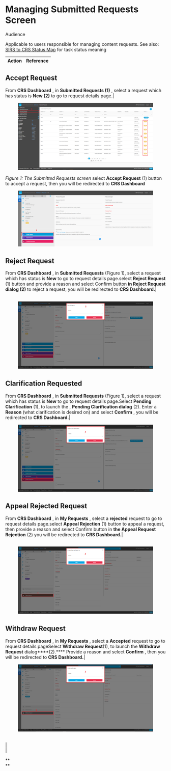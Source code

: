 # Managing Submitted Requests Screen

Audience 

Applicable to users responsible for managing content requests. See also: [SIRS to CRS Status Map](SIRS-to-CRS-Status-Map_31985160.html) for task status meaning

Action| Reference  
---|---  
  
## Accept Request

From **CRS Dashboard** , in **Submitted Requests (1)** , select a request which has status is **New (2)** to go to request details page.| <figure><img src="images/29953319.png" alt="" title=""></figure>_Figure 1: The Submitted Requests screen_ select **Accept Request** (1) button to accept a request, then you will be redirected to **CRS Dashboard** <figure><img src="images/28743000.png" alt="" title=""></figure>  
  
## Reject Request

From **CRS Dashboard** , in **Submitted Requests** (Figure 1), select a request which has status is **New** to go to request details page.select **Reject Request** (1) button and provide a reason and select Confirm button **in Reject Request dialog (2)** to reject a request, you will be redirected to **CRS Dashboard.**| 

## <figure><img src="images/29953320.png" alt="" title=""></figure>  
  
## Clarification Requested

From **CRS Dashboard** , in **Submitted Requests** (Figure 1), select a request which has status is **New** to go to request details page.Select **Pending Clarification** (1), to launch the , **Pending Clarification dialog** (2). Enter a **Reason** (what clarification is desired on) and select **Confirm** , you will be redirected to **CRS Dashboard.**| **<figure><img src="images/29953321.png" alt="" title=""></figure>**  
  
## Appeal Rejected Request

From **CRS Dashboard** , in **My Requests** , select a **rejected** request to go to request details page.select **Appeal Rejection** (1) button to appeal a request, then provide a reason and select Confirm button in **the Appeal Request Rejection** (2) you will be redirected to **CRS Dashboard.**| 

## <figure><img src="images/29953322.png" alt="" title=""></figure>  
  
## Withdraw Request

From **CRS Dashboard** , in **My Requests** , select a **Accepted** request to go to request details pageSelect **Withdraw Request**(1), to launch the **Withdraw Request** dialog****(2).**** Provide a reason and select **Confirm** , then you will be redirected to **CRS Dashboard.**|  <figure><img src="images/29953323.png" alt="" title=""></figure>  
|   
|   
  
**  
**

